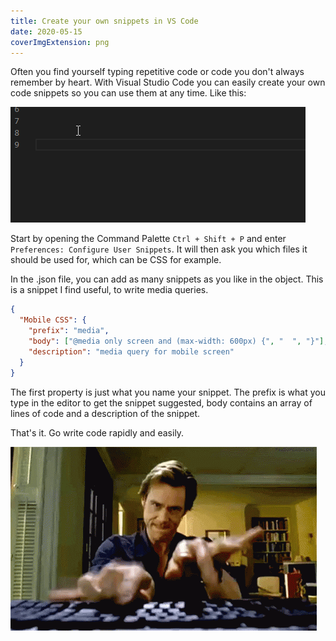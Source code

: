 ```yaml
---
title: Create your own snippets in VS Code
date: 2020-05-15
coverImgExtension: png
---
```


Often you find yourself typing repetitive code or code you don't always remember by heart. With Visual Studio Code you can easily create your own code snippets so you can use them at any time. Like this:

![media query snippet](./assets/vs-code-user-snippets/1.gif)

Start by opening the Command Palette `Ctrl + Shift + P` and enter `Preferences: Configure User Snippets`. It will then ask you which files it should be used for, which can be CSS for example.

In the .json file, you can add as many snippets as you like in the object. This is a snippet I find useful, to write media queries.

```json
{
  "Mobile CSS": {
    "prefix": "media",
    "body": ["@media only screen and (max-width: 600px) {", "  ", "}"],
    "description": "media query for mobile screen"
  }
}
```

The first property is just what you name your snippet. The prefix is what you type in the editor to get the snippet suggested, body contains an array of lines of code and a description of the snippet.

That's it. Go write code rapidly and easily.

![Fast typer GIF](./assets/vs-code-user-snippets/2.gif)
